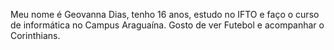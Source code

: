 Meu nome é Geovanna Dias, tenho 16 anos, estudo no IFTO e faço o curso de informática no Campus Araguaína.
Gosto de ver Futebol e acompanhar o Corinthians.
